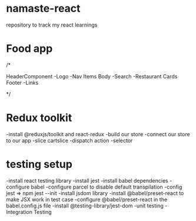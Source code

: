 # namaste-react
repository to track my react learnings



# Food app
/*

  HeaderComponent
    -Logo
    -Nav Items
  Body
   -Search
   -Restaurant Cards
  Footer
    -Links
    
 
*/ 

# Redux toolkit
-install @reduxjs/toolkit and react-redux
-build our store
-connect our store to our app
-slice cartslice
-dispatch action
-selector


# testing setup
 -install react testing library
 -install jest
 -install babel dependencies
 -configure babel
 -configure parcel to disable default transpilation 
 -config jest => npm jest --init
 -install jsdom library
 -install @babel/preset-react to make JSX work in test case
 -configure @babel/preset-react in the babel.config.js file
 -install @testing-library/jest-dom 
 -unit testing 
 -Integration Testing
 